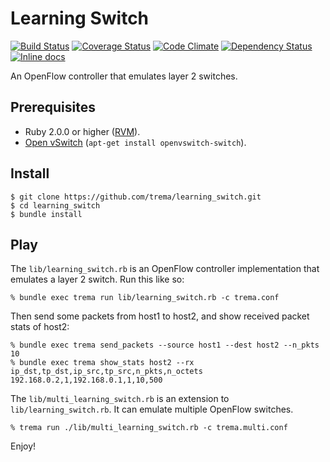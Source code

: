Learning Switch
===============

[![Build Status](http://img.shields.io/travis/trema/learning_switch/develop.svg?style=flat)][travis]
[![Coverage Status](http://img.shields.io/coveralls/trema/learning_switch/develop.svg?style=flat)][coveralls]
[![Code Climate](http://img.shields.io/codeclimate/github/trema/learning_switch.svg?style=flat)][codeclimate]
[![Dependency Status](http://img.shields.io/gemnasium/trema/learning_switch.svg?style=flat)][gemnasium]
[![Inline docs](http://inch-ci.org/github/trema/learning_switch.png?branch=develop)][inch]

An OpenFlow controller that emulates layer 2 switches.

[travis]: http://travis-ci.org/trema/learning_switch
[coveralls]: https://coveralls.io/r/trema/learning_switch
[codeclimate]: https://codeclimate.com/github/trema/learning_switch
[gemnasium]: https://gemnasium.com/trema/learning_switch
[inch]: http://inch-ci.org/github/trema/learning_switch


Prerequisites
-------------

* Ruby 2.0.0 or higher ([RVM][rvm]).
* [Open vSwitch][openvswitch] (`apt-get install openvswitch-switch`).

[rvm]: https://rvm.io/
[openvswitch]: https://openvswitch.org/


Install
-------

```
$ git clone https://github.com/trema/learning_switch.git
$ cd learning_switch
$ bundle install
```


Play
----

The `lib/learning_switch.rb` is an OpenFlow controller implementation
that emulates a layer 2 switch. Run this like so:

```
% bundle exec trema run lib/learning_switch.rb -c trema.conf
```

Then send some packets from host1 to host2, and show received packet
stats of host2:

```
% bundle exec trema send_packets --source host1 --dest host2 --n_pkts 10
% bundle exec trema show_stats host2 --rx
ip_dst,tp_dst,ip_src,tp_src,n_pkts,n_octets
192.168.0.2,1,192.168.0.1,1,10,500
```

The `lib/multi_learning_switch.rb` is an extension to
`lib/learning_switch.rb`. It can emulate multiple OpenFlow switches.

```
% trema run ./lib/multi_learning_switch.rb -c trema.multi.conf
```


Enjoy!

